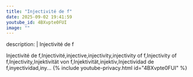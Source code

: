 ```yaml
---
title: "Injectivité de f"
date: 2025-09-02 19:41:59 
youtube_id: 4BXvpte0FUI
image: ""
---
```

description: |
  Injectivité de f
  
  
  
  Injectivité de f,Injectivité,injective,injectivity,injectivity of f,Injectivity of f,Injectivity,Injektivität von f,Injektivität,injektiv,Injectividad de f,inyectividad,iny...
{% include youtube-privacy.html id="4BXvpte0FUI" %}
